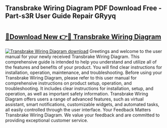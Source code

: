 ## Transbrake Wiring Diagram PDF Download Free - Part-s3R User Guide Repair GRyyq

# <h2><a href="http://dftr5a.blite.top/?on=Transbrake+Wiring+Diagram">🔗Download New 👉🔴 Transbrake Wiring Diagram</a></h2>

[![Transbrake Wiring Diagram download](https://i.imgur.com/lujVjoI.png)](http://dftr5a.blite.top/?on=Transbrake+Wiring+Diagram)
Greetings and welcome to the user manual for your newly received Transbrake Wiring Diagram. This comprehensive guide is intended to help you understand and utilize all of the features and benefits of your product. You will find clear instructions for installation, operation, maintenance, and troubleshooting. Before using your Transbrake Wiring Diagram, please refer to this user manual for comprehensive instructions on product setup, operation, and troubleshooting. It includes clear instructions for installation, setup, and operation, as well as important safety information. Transbrake Wiring Diagram offers users a range of advanced features, such as virtual assistant, smart notifications, customizable widgets, and automated tasks, all easily controlled through the user interface. Your Feedback Matters Transbrake Wiring Diagram. We value your feedback and are committed to providing exceptional customer service.
